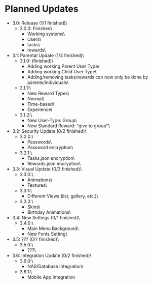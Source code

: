 # Planned Updates
- 3.0: Release (1/1 finished)\
   - 3.0.0: Finished\
      - Working systems\
      - Users\
      - tasks\
      - rewards\
- 3.1: Parental Update (1/3 finished)\
   - 3.1.0: (finished)\
      - Adding working Parent User Type\
      - Adding working Child User Type\
      - Adding/removing tasks/rewards can now only be done by parents/individuals\
   - 3.1.1:\
      - New Reward Types\
      - Normal\
      - Time-based\
      - Experience\
   - 3.1.2:\
      - New User-Type: Group\
      - New Standard Reward: "give to group"\
- 3.2: Security Update (0/2 finished)\
   - 3.2.0:\
      - Passwords\
      - Password encryption\
   - 3.2.1:\
      - Tasks.json encryption\
      - Rewards.json encryption\
- 3.3: Visual Update (0/3 finished)\
   - 3.3.0:\
      - Animations\
      - Textures\
   - 3.3.1:\
      - Different Views (list, gallery, etc.)\
   - 3.3.2:\
      - Skins\
      - Birthday Animations\
- 3.4: New Settings (0/1 finished)\
   - 3.4.0:\
      - Main Menu Background\
      - New Fonts Setting\
- 3.5: ??? (0/? finished)\
   - 3.5.0:\
      - ???\
- 3.6: Integration Update (0/2 finished)\
   - 3.6.0:\
      - NAS/Database Integration\
   - 3.6.1:\
      - Mobile App Integration

